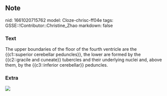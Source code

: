 ## Note
nid: 1661020715762
model: Cloze-chrisc-ff04e
tags: GSSE::!Contributor::Christine_Zhao
markdown: false

### Text
<div>
  <div>
    <div>
      <div>
        The upper boundaries of the floor of the fourth ventricle
        are the {{c1::superior cerebellar peduncles}}, the lower
        are formed by the {{c2::gracile and cuneate}} tubercles and
        their underlying nuclei and, above them, by the
        {{c3::inferior cerebellar}} peduncles.
      </div>
    </div>
  </div>
</div>

### Extra
<img src="paste-82eb9c30cfac973243145e717ffdc9cd43ec4c07.jpg">
